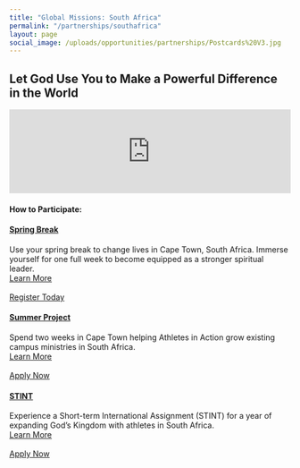 ```yaml
---
title: "Global Missions: South Africa"
permalink: "/partnerships/southafrica"
layout: page
social_image: /uploads/opportunities/partnerships/Postcards%20V3.jpg
---
```


<h2 class="title text-center mb30">Let God Use You to Make a Powerful Difference in the World</h2>

<div class="container">
    <div class="row">
        <div class="col-sm-12 mb30">
            <div class="videowrapper">
                <iframe style="text-align: center; display: block; margin-left: auto; margin-right: auto; width: 100%;" src="https://www.youtube.com/embed/H_N0A67hI60" frameborder="0" allowfullscreen="allowfullscreen"></iframe>
            </div>
        </div>
    </div>
</div>

<h4 class="mb20">How to Participate:</h4>

<div class="row">
    <div class="col-sm-4">
        <div class="panel-group" id="accordion" role="tablist" aria-multiselectable="true">
            <div class="panel panel-default">
                <div class="panel-heading" role="tab" id="c1phs1">
                    <h4 class="panel-title"><a data-toggle="collapse" data-parent="#accordion" href="#c1pbs1" aria-expanded="false" aria-controls="c1pbs1" class="collapsed">Spring Break</a></h4>
                </div>
                <div id="c1pbs1" class="panel-collapse in" role="tabpanel" aria-labelledby="c1phs1">
                    <div class="panel-body">
                        Use your spring break to change lives in Cape Town, South Africa. Immerse yourself for one full week to become equipped as a stronger spiritual leader.
                        <br />
                        <span class="text-center col-md-12" style="width: 100%">
                            <a href="/opportunity/springbreak">Learn More</a>
                        </span>
                        <br /><br />
                        <a href="https://my.athletesinaction.org/public/forms/spring-break.aspx" class="btn btn-custom col-md-12">Register Today</a>
                    </div>
                </div>
            </div>
        </div>
    </div>
    <div class="col-sm-4">
        <div class="panel-group" id="accordion" role="tablist" aria-multiselectable="true">
            <div class="panel panel-default">
                <div class="panel-heading" role="tab" id="c1phs1">
                    <h4 class="panel-title"><a data-toggle="collapse" data-parent="#accordion" href="#c1pbs1" aria-expanded="false" aria-controls="c1pbs1" class="collapsed">Summer Project</a></h4>
                </div>
                <div id="c1pbs1" class="panel-collapse in" role="tabpanel" aria-labelledby="c1phs1">
                    <div class="panel-body">
                        Spend two weeks in Cape Town helping Athletes in Action grow existing campus ministries in South Africa.
                        <br />
                        <span class="text-center col-md-12" style="width: 100%">
                            <a href="/opportunity/south-africa-project">Learn More</a>
                        </span>
                        <br /><br />
                        <a href="https://my.athletesinaction.org/Applications/Tour/South-Africa-Project/default.aspx" class="btn btn-custom col-md-12">Apply Now</a>
                    </div>
                </div>
            </div>
        </div>
    </div>
    <div class="col-sm-4">
        <div class="panel-group" id="accordion" role="tablist" aria-multiselectable="true">
            <div class="panel panel-default">
                <div class="panel-heading" role="tab" id="c1phs1">
                    <h4 class="panel-title"><a data-toggle="collapse" data-parent="#accordion" href="#c1pbs1" aria-expanded="false" aria-controls="c1pbs1" class="collapsed">STINT</a></h4>
                </div>
                <div id="c1pbs1" class="panel-collapse in" role="tabpanel" aria-labelledby="c1phs1">
                    <div class="panel-body">
                        Experience a Short-term International Assignment (STINT) for a year of expanding God’s Kingdom with athletes in South Africa.
                        <br />
                        <span class="text-center col-md-12" style="width: 100%">
                            <a href="/careers/stint">Learn More</a>
                        </span>
                        <br /><br />
                        <a href="https://apply.cru.org/sessions/new#_=_" class="btn btn-custom col-md-12">Apply Now</a>
                    </div>
                </div>
            </div>
        </div>
    </div>
    
</div>
